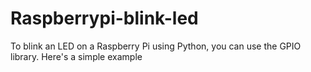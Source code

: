 # Raspberrypi-blink-led
To blink an LED on a Raspberry Pi using Python, you can use the GPIO library. Here's a simple example

